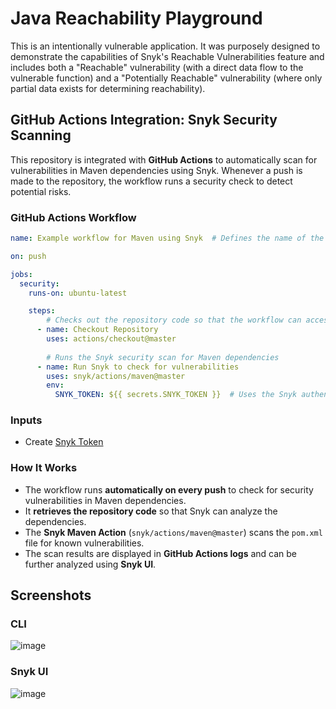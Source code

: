 # Java Reachability Playground

This is an intentionally vulnerable application. It was purposely designed to demonstrate the capabilities of Snyk's Reachable
Vulnerabilities feature and includes both a "Reachable" vulnerability (with a direct data flow to the vulnerable function) and a "Potentially Reachable" vulnerability (where only partial data exists for determining reachability).

## GitHub Actions Integration: Snyk Security Scanning
This repository is integrated with **GitHub Actions** to automatically scan for vulnerabilities in Maven dependencies using Snyk.
Whenever a push is made to the repository, the workflow runs a security check to detect potential risks.

### **GitHub Actions Workflow**

```yaml
name: Example workflow for Maven using Snyk  # Defines the name of the workflow

on: push  

jobs:
  security:
    runs-on: ubuntu-latest 

    steps:
        # Checks out the repository code so that the workflow can access it
      - name: Checkout Repository
        uses: actions/checkout@master  
        
        # Runs the Snyk security scan for Maven dependencies
      - name: Run Snyk to check for vulnerabilities
        uses: snyk/actions/maven@master  
        env:
          SNYK_TOKEN: ${{ secrets.SNYK_TOKEN }}  # Uses the Snyk authentication token stored in GitHub Secrets
```
### **Inputs**
- Create [Snyk Token](https://snyk.io)

### **How It Works**
- The workflow runs **automatically on every push** to check for security vulnerabilities in Maven dependencies.
- It **retrieves the repository code** so that Snyk can analyze the dependencies.
- The **Snyk Maven Action** (`snyk/actions/maven@master`) scans the `pom.xml` file for known vulnerabilities.
- The scan results are displayed in **GitHub Actions logs** and can be further analyzed using **Snyk UI**.

## Screenshots

### CLI
![image](https://github.com/user-attachments/assets/9a39fa82-8809-41de-bffe-fdcf19a4dd85)


### Snyk UI
![image](https://github.com/user-attachments/assets/afe91173-93a7-442c-bc1f-64e286f7a0c4)



